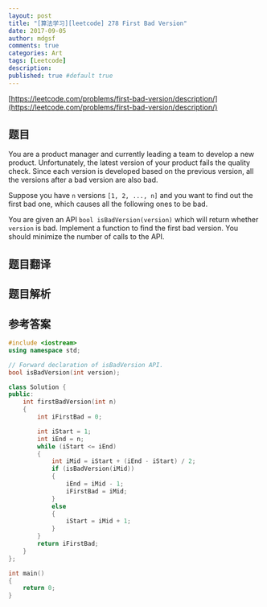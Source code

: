 ```yaml
---
layout: post
title: "[算法学习][leetcode] 278 First Bad Version"
date: 2017-09-05
author: mdgsf
comments: true
categories: Art
tags: [Leetcode]
description:
published: true #default true
---
```


[https://leetcode.com/problems/first-bad-version/description/](https://leetcode.com/problems/first-bad-version/description/)

## 题目

You are a product manager and currently leading a team to develop a new product. Unfortunately, the latest version of your product fails the quality check. Since each version is developed based on the previous version, all the versions after a bad version are also bad.

Suppose you have `n` versions `[1, 2, ..., n]` and you want to find out the first bad one, which causes all the following ones to be bad.

You are given an API `bool isBadVersion(version)` which will return whether `version` is bad. Implement a function to find the first bad version. You should minimize the number of calls to the API.

## 题目翻译

## 题目解析

## 参考答案

```c++
#include <iostream>
using namespace std;

// Forward declaration of isBadVersion API.
bool isBadVersion(int version);

class Solution {
public:
    int firstBadVersion(int n)
    {
        int iFirstBad = 0;

        int iStart = 1;
        int iEnd = n;
        while (iStart <= iEnd)
        {
            int iMid = iStart + (iEnd - iStart) / 2;
            if (isBadVersion(iMid))
            {
                iEnd = iMid - 1;
                iFirstBad = iMid;
            }
            else
            {
                iStart = iMid + 1;
            }
        }
        return iFirstBad;
    }
};

int main()
{
    return 0;
}
```
